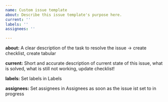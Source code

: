 ```yaml
---
name: Custom issue template
about: Describe this issue template's purpose here.
current: ''
labels: ''
assignees: ''

---
```


**about:**
A clear description of the task to resolve the issue -> create checklist, create tabular 

**current:**
Short and accurate description of current state of this issue, what is solved, what is still not working, update checklist!

**labels:**
Set labels in Labels

**assignees:**
Set assignees in Assignees as soon as the issue ist set to in progress


